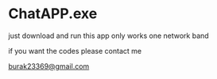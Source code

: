 # ChatAPP.exe

just download and run this app only works one network band

if you want the codes please contact me 

burak23369@gmail.com
